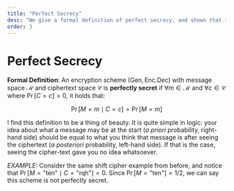 ```yaml
---
title: "Perfect Secrecy"
desc: "We give a formal definition of perfect secrecy, and shown that there is only one algorithm that can achieve it."
order: 3
---
```


# Perfect Secrecy

**Formal Definition**: An encryption scheme $(\text{Gen}, \text{Enc}. \text{Dec})$ with message space $\mathcal{M}$ and ciphertext space $\mathcal{C}$ is **perfectly secret** if $\forall m \in \mathcal{M}$ and $\forall c \in \mathcal{C}$ where $\Pr[C=c] > 0$, it holds that:

$$
\Pr[M=m \mid C=c] = \Pr[M=m]
$$

I find this definition to be a thing of beauty. It is quite simple in logic: your idea about what a message may be at the start (_a priori_ probability, right-hand side) should be equal to what you think that message is after seeing the ciphertext (_a posteriori_ probability, left-hand side). If that is the case, seeing the cipher-text gave you no idea whatsoever.

_EXAMPLE:_ Consider the same shift cipher example from before, and notice that $\Pr[M=\text{"ten"} \mid C=\text{"rqh"}] = 0$. Since $\Pr[M=\text{"ten"}] = 1/2$, we can say this scheme is not perfectly secret.
